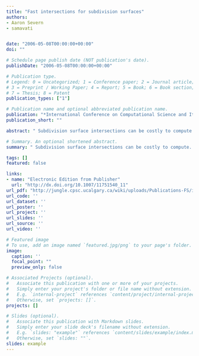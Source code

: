 ```yaml
---
title: "Fast intersections for subdivision surfaces"
authors:
- Aaron Severn
- samavati


date: "2006-05-08T00:00:00+00:00"
doi: ""

# Schedule page publish date (NOT publication's date).
publishDate: "2006-05-08T00:00:00+00:00"

# Publication type.
# Legend: 0 = Uncategorized; 1 = Conference paper; 2 = Journal article;
# 3 = Preprint / Working Paper; 4 = Report; 5 = Book; 6 = Book section;
# 7 = Thesis; 8 = Patent
publication_types: ["1"]

# Publication name and optional abbreviated publication name.
publication: "*International Conference on Computational Science and Its Applications (Springer, Berlin, Heidelberg)*"
publication_short: ""

abstract: " Subdivision surface intersections can be costly to compute. They require the intersection of high resolution meshes in order to obtain accurate results, which can lead to slow performance and high memory usage. In this paper we show how the strong convex hull property can lead to a method for efficiently computing intersections at high resolutions. Consequently, the method can be used with any subdivision scheme that has the strong convex hull property. In this method, a bipartite graph structure is used to track potentially intersecting faces."

# Summary. An optional shortened abstract.
summary: " Subdivision surface intersections can be costly to compute. They require the intersection of high resolution meshes in order to obtain accurate results, which can lead to slow performance and high memory usage. In this paper we show how the strong convex hull property can lead to a method for efficiently computing intersections at high resolutions. Consequently, the method can be used with any subdivision scheme that has the strong convex hull property. In this method, a bipartite graph structu..."

tags: []
featured: false

links:
- name: "Electronic Edition from Publisher"
  url: "http://dx.doi.org/10.1007/11751540_11"
url_pdf: "http://jungle.cpsc.ucalgary.ca/wiki/uploads/Publications-FS/intersections-iccsa2006-severn.pdf"
url_code: ''
url_dataset: ''
url_poster: ''
url_project: ''
url_slides: ''
url_source: ''
url_video: ''

# Featured image
# To use, add an image named `featured.jpg/png` to your page's folder. 
image:
  caption: ''
  focal_point: ""
  preview_only: false

# Associated Projects (optional).
#   Associate this publication with one or more of your projects.
#   Simply enter your project's folder or file name without extension.
#   E.g. `internal-project` references `content/project/internal-project/index.md`.
#   Otherwise, set `projects: []`.
projects: []

# Slides (optional).
#   Associate this publication with Markdown slides.
#   Simply enter your slide deck's filename without extension.
#   E.g. `slides: "example"` references `content/slides/example/index.md`.
#   Otherwise, set `slides: ""`.
slides: example
---
```


